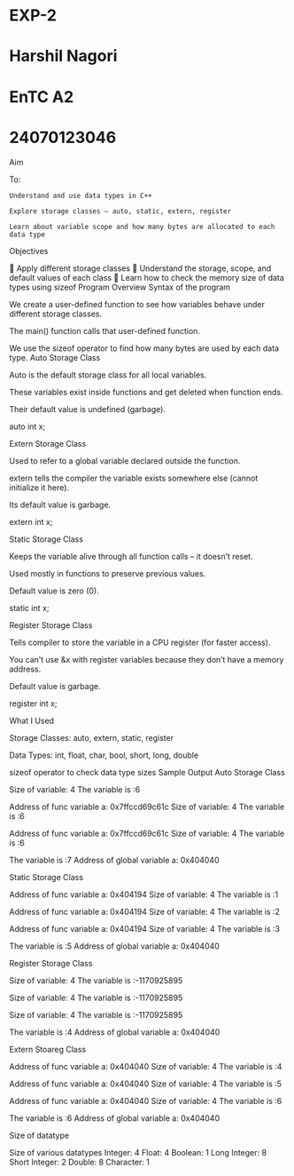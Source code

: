 # EXP-2
# Harshil Nagori
# EnTC A2
# 24070123046
Aim

To:

    Understand and use data types in C++

    Explore storage classes – auto, static, extern, register

    Learn about variable scope and how many bytes are allocated to each data type

Objectives

🔹 Apply different storage classes 🔹 Understand the storage, scope, and default values of each class 🔹 Learn how to check the memory size of data types using sizeof
Program Overview
Syntax of the program

We create a user-defined function to see how variables behave under different storage classes.

The main() function calls that user-defined function.

We use the sizeof operator to find how many bytes are used by each data type.
Auto Storage Class

Auto is the default storage class for all local variables.

These variables exist inside functions and get deleted when function ends.

Their default value is undefined (garbage).

auto int x;

Extern Storage Class

Used to refer to a global variable declared outside the function.

extern tells the compiler the variable exists somewhere else (cannot initialize it here).

Its default value is garbage.

extern int x;

Static Storage Class

Keeps the variable alive through all function calls – it doesn’t reset.

Used mostly in functions to preserve previous values.

Default value is zero (0).

static int x;

Register Storage Class

Tells compiler to store the variable in a CPU register (for faster access).

You can’t use &x with register variables because they don’t have a memory address.

Default value is garbage.

register int x;

What I Used

Storage Classes: auto, extern, static, register

Data Types: int, float, char, bool, short, long, double

sizeof operator to check data type sizes
Sample Output
Auto Storage Class

Size of variable: 4
The variable is :6

Address of func variable a: 0x7ffccd69c61c
Size of variable: 4
The variable is :6

Address of func variable a: 0x7ffccd69c61c
Size of variable: 4
The variable is :6

The variable is :7
Address of global variable a: 0x404040

Static Storage Class

Address of func variable a: 0x404194
Size of variable: 4
The variable is :1

Address of func variable a: 0x404194
Size of variable: 4
The variable is :2

Address of func variable a: 0x404194
Size of variable: 4
The variable is :3

The variable is :5
Address of global variable a: 0x404040

Register Storage Class

Size of variable: 4
The variable is :-1170925895

Size of variable: 4
The variable is :-1170925895

Size of variable: 4
The variable is :-1170925895

The variable is :4
Address of global variable a: 0x404040

Extern Stoareg Class

Address of func variable a: 0x404040
Size of variable: 4
The variable is :4

Address of func variable a: 0x404040
Size of variable: 4
The variable is :5

Address of func variable a: 0x404040
Size of variable: 4
The variable is :6

The variable is :6
Address of global variable a: 0x404040

Size of datatype

Size of various datatypes
Integer: 4
Float: 4
Boolean: 1
Long Integer: 8
Short Integer: 2
Double: 8
Character: 1

